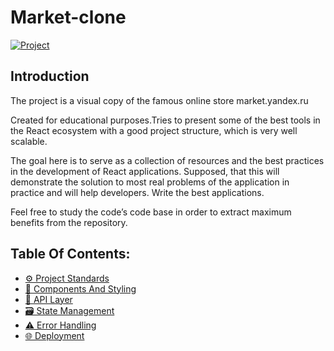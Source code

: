 # Market-clone

[![Project](https://img.shields.io/badge/Vercel-blue?logo=vercel&logoColor=white)](https://market-clone-tau.vercel.app/my/wishlist)

## Introduction

The project is a visual copy of the famous online store market.yandex.ru

Created for educational purposes.Tries to present some of the best tools in the React ecosystem with a good project structure, which is very well scalable.

The goal here is to serve as a collection of resources and the best practices in the development of React applications. Supposed, that this will demonstrate the solution to most real problems of the application in practice and will help developers. Write the best applications.

Feel free to study the code’s code base in order to extract maximum benefits from the repository.

## Table Of Contents:

-   [⚙️ Project Standards](docs/project-standards.md)
-   [🧱 Components And Styling](docs/components-and-styling.md)
-   [📡 API Layer](docs/api-layer.md)
-   [🗃️ State Management](docs/state-management.md)
-   [⚠️ Error Handling](docs/error-handling.md)
-   [🌐 Deployment](docs/deployment.md)
